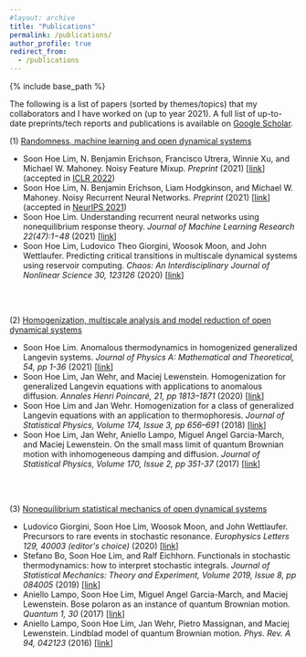 ```yaml
---
#layout: archive
title: "Publications"
permalink: /publications/
author_profile: true
redirect_from:
  - /publications
---
```


<!-- {% if author.googlescholar %}
  You can also find my articles on <u><a href="{{author.googlescholar}}">my Google Scholar profile</a>.</u>
{% endif %} -->

{% include base_path %}

<!-- {% for post in site.publications reversed %}
  {% include archive-single.html %}
{% endfor %}
 -->

The following is a list of papers (sorted by themes/topics) that my collaborators and I have worked on (up to year 2021). A full list of up-to-date preprints/tech reports and publications is available on [Google Scholar](https://scholar.google.com/citations?user=ufTqvyoAAAAJ&hl=en&authuser=2). <br>

(1) [Randomness, machine learning and open dynamical systems](https://shoelim.github.io/portfolio/portfolio-1/)
- Soon Hoe Lim,  N. Benjamin Erichson, Francisco Utrera, Winnie Xu, and Michael W. Mahoney. Noisy Feature Mixup. <i>Preprint </i> (2021) [<a href="https://arxiv.org/abs/2110.02180">link</a>] (accepted in [ICLR 2022](https://openreview.net/forum?id=vJb4I2ANmy))
- Soon Hoe Lim,  N. Benjamin Erichson, Liam Hodgkinson, and Michael W. Mahoney. Noisy Recurrent Neural Networks. <i>Preprint </i> (2021) [<a href="https://arxiv.org/abs/2102.04877">link</a>] (accepted in [NeurIPS 2021](https://openreview.net/forum?id=mf9XiRCEgZu))
- Soon Hoe Lim. Understanding recurrent neural networks using nonequilibrium response theory. <i>Journal of Machine Learning Research 22(47):1−48 </i> (2021) [<a href="https://jmlr.org/papers/v22/20-620.html">link</a>]
- Soon Hoe Lim, Ludovico Theo Giorgini, Woosok Moon, and John Wettlaufer. Predicting critical transitions in multiscale dynamical systems using reservoir computing. <i>Chaos: An Interdisciplinary Journal of Nonlinear Science 30, 123126 </i> (2020) [<a href="https://aip.scitation.org/doi/10.1063/5.0023764">link</a>] 
<br>
<br>
	  
(2) [Homogenization, multiscale analysis and model reduction of open dynamical systems](https://shoelim.github.io/portfolio/portfolio-2/) 
- Soon Hoe Lim. Anomalous thermodynamics in homogenized generalized Langevin systems. <i>Journal of Physics A: Mathematical and Theoretical, 54, pp 1-36</i> (2021) [<a href="https://iopscience.iop.org/article/10.1088/1751-8121/abea64">link</a>] 
- Soon Hoe Lim, Jan Wehr, and Maciej Lewenstein. Homogenization for generalized Langevin equations with applications to anomalous diffusion. <i>Annales Henri Poincaré, 21, pp 1813–1871 </i> (2020) [<a href="https://link.springer.com/article/10.1007/s00023-020-00889-2">link</a>]
- Soon Hoe Lim and Jan Wehr. Homogenization for a class of generalized Langevin equations with an application to thermophoresis. <i>Journal of Statistical Physics,  Volume 174, Issue 3, pp 656–691 </i> (2018) [<a href="https://link.springer.com/article/10.1007/s10955-018-2192-9">link</a>]
- Soon Hoe Lim, Jan Wehr, Aniello Lampo, Miguel Angel Garcia-March, and Maciej Lewenstein. On the small mass limit of quantum Brownian motion with inhomogeneous damping and diffusion. <i>Journal of Statistical Physics, Volume 170, Issue 2, pp 351-37 </i> (2017) [<a href="https://link.springer.com/article/10.1007/s10955-017-1907-7">link</a>]
<br>
<br>
    	
(3) [Nonequilibrium statistical mechanics of open dynamical systems](https://shoelim.github.io/portfolio/portfolio-3/)
- Ludovico Giorgini, Soon Hoe Lim, Woosok Moon, and John Wettlaufer. Precursors to rare events in stochastic resonance. <i>Europhysics Letters 129, 40003 (editor's choice) </i> (2020) [<a href="https://iopscience.iop.org/article/10.1209/0295-5075/129/40003">link</a>]
- Stefano Bo, Soon Hoe Lim, and Ralf Eichhorn. Functionals in stochastic thermodynamics: how to interpret stochastic integrals. <i>Journal of Statistical Mechanics: Theory and Experiment, Volume 2019, Issue 8, pp 084005 </i> (2019) [<a href="https://iopscience.iop.org/article/10.1088/1742-5468/ab3111">link</a>]
- Aniello Lampo, Soon Hoe Lim, Miguel Angel Garcia-March, and Maciej Lewenstein. Bose polaron as an instance of quantum Brownian motion. <i>Quantum 1, 30 </i> (2017) [<a href="https://quantum-journal.org/papers/q-2017-09-27-30/">link</a>]
- Aniello Lampo, Soon Hoe Lim, Jan Wehr, Pietro Massignan, and Maciej Lewenstein. Lindblad model of quantum Brownian motion. <i>Phys. Rev. A 94, 042123 </i> (2016) [<a href="http://journals.aps.org/pra/abstract/10.1103/PhysRevA.94.042123">link</a>] 
<br>
<br>

 
